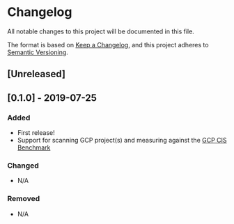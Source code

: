# Changelog
All notable changes to this project will be documented in this file.

The format is based on [Keep a Changelog](https://keepachangelog.com/en/1.0.0/),
and this project adheres to [Semantic Versioning](https://semver.org/spec/v2.0.0.html).

## [Unreleased]


## [0.1.0] - 2019-07-25
### Added
- First release!
- Support for scanning GCP project(s) and measuring against the [GCP CIS Benchmark](https://www.cisecurity.org/benchmark/google_cloud_computing_platform/)

### Changed
- N/A

### Removed
- N/A
